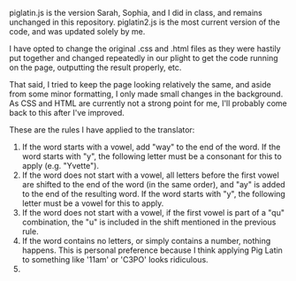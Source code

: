 piglatin.js is the version Sarah, Sophia, and I did in class, and remains unchanged in this repository. piglatin2.js is the most current version of the code, and was updated solely by me.

I have opted to change the original .css and .html files as they were hastily put together and changed repeatedly in our plight to get the code running on the page, outputting the result properly, etc.

That said, I tried to keep the page looking relatively the same, and aside from some minor formatting, I only made small changes in the background. As CSS and HTML are currently not a strong point for me, I'll probably come back to this after I've improved.

These are the rules I have applied to the translator:

1. If the word starts with a vowel, add "way" to the end of the word. If the word starts with "y", the following letter must be a consonant for this to apply (e.g. "Yvette").
2. If the word does not start with a vowel, all letters before the first vowel are shifted to the end of the word (in the same order), and "ay" is added to the end of the resulting word. If the word starts with "y", the following letter must be a vowel for this to apply.
3. If the word does not start with a vowel, if the first vowel is part of a "qu" combination, the "u" is included in the shift mentioned in the previous rule.
4. If the word contains no letters, or simply contains a number, nothing happens. This is personal preference because I think applying Pig Latin to something like '11am' or 'C3PO' looks ridiculous.
5. 

